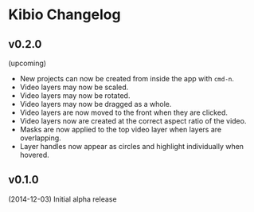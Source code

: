# Kibio Changelog

## v0.2.0
(upcoming)

- New projects can now be created from inside the app with `cmd-n`.
- Video layers may now be scaled.
- Video layers may now be rotated.
- Video layers may now be dragged as a whole.
- Video layers are now moved to the front when they are clicked.
- Video layers now are created at the correct aspect ratio of the video. 
- Masks are now applied to the top video layer when layers are overlapping.
- Layer handles now appear as circles and highlight individually when hovered.

## v0.1.0 
(2014-12-03) Initial alpha release